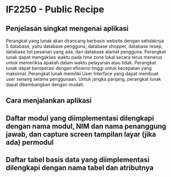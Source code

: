 <h1>IF2250 - Public Recipe</h1>

<h2>Penjelasan singkat mengenai aplikasi</h2>
Perangkat yang lunak akan dirancang berbasis website dengan setidaknya 5 database, yaitu database pengguna, database shopper, database resep, database list pesanan yang ada, dan database alamat pengguna. Perangkat lunak dapat mengakses waktu pada time zone lokal secara terus menerus untuk memeriksa apakah dalam waktu pelayanan atau tidak. Perangkat lunak dapat beroperasi dengan efisiensi tinggi untuk kecepatan yang maksimal. Perangkat lunak memiliki User Interface yang dapat membuat user senang selama penggunaan. Untuk jangka panjang, perangkat lunak dapat dikembangkan dengan mudah.

<h2>Cara menjalankan aplikasi</h2>
<h2>Daftar modul yang diimplementasi dilengkapi dengan nama modul, NIM dan nama penanggung jawab, dan capture screen tampilan layar (jika ada) permodul</h2>
<h2>Daftar tabel basis data yang diimplementasi dilengkapi dengan nama tabel dan atributnya</h2>
